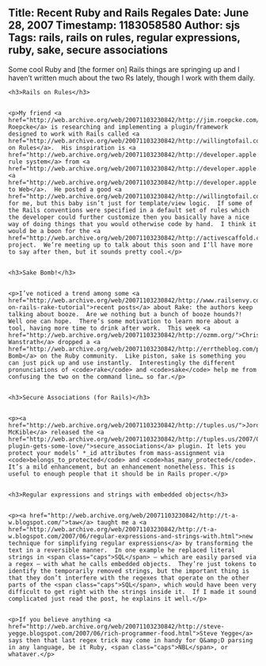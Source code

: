 Title: Recent Ruby and Rails Regales
Date: June 28, 2007
Timestamp: 1183058580
Author: sjs
Tags: rails, rails on rules, regular expressions, ruby, sake, secure associations
----

<p>Some cool Ruby and [the former on] Rails things are springing up and I haven’t written much about the two Rs lately, though I work with them daily.</p>


	<h3>Rails on Rules</h3>


	<p>My friend <a href="http://web.archive.org/web/20071103230842/http://jim.roepcke.com/">Jim Roepcke</a> is researching and implementing a plugin/framework designed to work with Rails called <a href="http://web.archive.org/web/20071103230842/http://willingtofail.com/research/rules/index.html">Rails on Rules</a>.  His inspiration is <a href="http://web.archive.org/web/20071103230842/http://developer.apple.com/documentation/WebObjects/Developing_With_D2W/Architecture/chapter_3_section_13.html">the rule system</a> from <a href="http://web.archive.org/web/20071103230842/http://developer.apple.com/documentation/WebObjects/WebObjects_Overview/index.html">WebObjects’</a> <a href="http://web.archive.org/web/20071103230842/http://developer.apple.com/documentation/WebObjects/Developing_With_D2W/Introduction/chapter_1_section_1.html">Direct to Web</a>.  He posted a good <a href="http://web.archive.org/web/20071103230842/http://willingtofail.com/research/rules/example.html">example</a> for me, but this baby isn’t just for template/view logic.  If some of the Rails conventions were specified in a default set of rules which the developer could further customize then you basically have a nice way of doing things that you would otherwise code by hand.  I think it would be a boon for the <a href="http://web.archive.org/web/20071103230842/http://activescaffold.com/">ActiveScaffold</a> project.  We’re meeting up to talk about this soon and I’ll have more to say after then, but it sounds pretty cool.</p>


	<h3>Sake Bomb!</h3>


	<p>I’ve noticed a trend among some <a href="http://web.archive.org/web/20071103230842/http://www.railsenvy.com/2007/6/11/ruby-on-rails-rake-tutorial">recent posts</a> about Rake: the authors keep talking about booze.  Are we nothing but a bunch of booze hounds?!  Well one can hope.  There’s some motivation to learn more about a tool, having more time to drink after work.  This week <a href="http://web.archive.org/web/20071103230842/http://ozmm.org/">Chris Wanstrath</a> dropped a <a href="http://web.archive.org/web/20071103230842/http://errtheblog.com/post/6069">Sake Bomb</a> on the Ruby community.  Like piston, sake is something you can just pick up and use instantly.  Interestingly the different pronunciations of <code>rake</code> and <code>sake</code> help me from confusing the two on the command line… so far.</p>


	<h3>Secure Associations (for Rails)</h3>


	<p><a href="http://web.archive.org/web/20071103230842/http://tuples.us/">Jordan McKible</a> released the <a href="http://web.archive.org/web/20071103230842/http://tuples.us/2007/06/28/secure_associations-plugin-gets-some-love/">secure_associations</a> plugin. It lets you protect your models’ *_id attributes from mass-assignment via <code>belongs_to_protected</code> and <code>has_many_protected</code>. It’s a mild enhancement, but an enhancement nonetheless. This is useful to enough people that it should be in Rails proper.</p>


	<h3>Regular expressions and strings with embedded objects</h3>


	<p><a href="http://web.archive.org/web/20071103230842/http://t-a-w.blogspot.com/">taw</a> taught me a <a href="http://web.archive.org/web/20071103230842/http://t-a-w.blogspot.com/2007/06/regular-expressions-and-strings-with.html">new technique for simplifying regular expressions</a> by transforming the text in a reversible manner.  In one example he replaced literal strings in <span class="caps">SQL</span> – which are easily parsed via a regex – with what he calls embedded objects.  They’re just tokens to identify the temporarily removed strings, but the important thing is that they don’t interfere with the regexes that operate on the other parts of the <span class="caps">SQL</span>, which would have been very difficult to get right with the strings inside it.  If I made it sound complicated just read the post, he explains it well.</p>


	<p>If you believe anything <a href="http://web.archive.org/web/20071103230842/http://steve-yegge.blogspot.com/2007/06/rich-programmer-food.html">Steve Yegge</a> says then that last regex trick may come in handy for Q&amp;D parsing in any language, be it Ruby, <span class="caps">NBL</span>, or whataver.</p>
